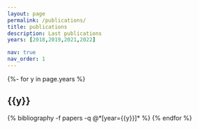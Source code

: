 ```yaml
---
layout: page
permalink: /publications/
title: publications
description: Last publications
years: [2018,2019,2021,2022]

nav: true
nav_order: 1
---
```

<!-- _pages/publications.md -->
<div class="publications">

{%- for y in page.years %}
  <h2 class="year">{{y}}</h2>
  {% bibliography -f papers -q @*[year={{y}}]* %}
{% endfor %}

</div>
